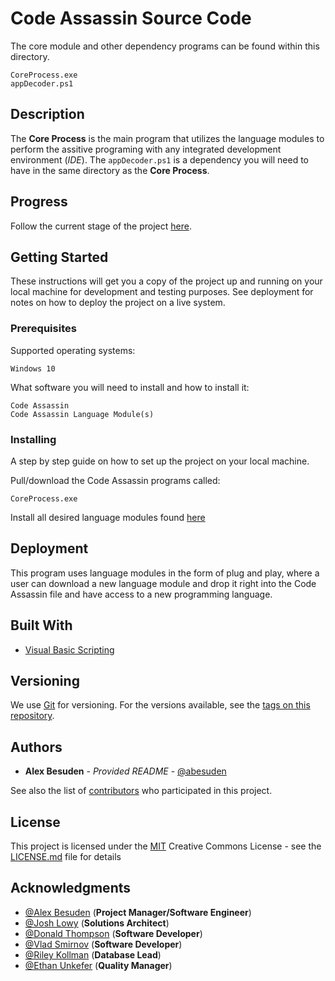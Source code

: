 # Code Assassin Source Code

The core module and other dependency programs can be found within this directory.

```
CoreProcess.exe
appDecoder.ps1
```
## Description

The **Core Process** is the main program that utilizes the language modules to perform the assitive programing with any integrated development environment (*IDE*). The `appDecoder.ps1` is a dependency you will need to have in the same directory as the **Core Process**.

## Progress

Follow the current stage of the project [here](https://github.com/Abesuden/Software-Engineering/projects/1).

## Getting Started

These instructions will get you a copy of the project up and running on your local machine for development and testing purposes. See deployment for notes on how to deploy the project on a live system.

### Prerequisites

Supported operating systems:

```
Windows 10
```

What software you will need to install and how to install it:

```
Code Assassin
Code Assassin Language Module(s)
```

### Installing

A step by step guide on how to set up the project on your local machine.

Pull/download the Code Assassin programs called:

```
CoreProcess.exe
```

Install all desired language modules found [here](https://github.com/Abesuden/Software-Engineering/tree/master/languageModules)

## Deployment

This program uses language modules in the form of plug and play, where a user can download a new language module and drop it right into the Code Assassin file and have access to a new programming language.

## Built With

* [Visual Basic Scripting](https://ss64.com/vb/)

## Versioning

We use [Git](https://git-scm.com/doc) for versioning. For the versions available, see the [tags on this repository](https://github.com/software-engineering/tags).

## Authors

* **Alex Besuden** - *Provided README* - [@abesuden](https://github.com/abesuden)

See also the list of [contributors](https://github.com/abesuden/software-engineering/contributors) who participated in this project.

## License

This project is licensed under the [MIT](LICENSE.md) Creative Commons License - see the [LICENSE.md](LICENSE.md) file for details

## Acknowledgments

* [@Alex Besuden](https://github.com/abesuden) (**Project Manager/Software Engineer**)
* [@Josh Lowy](https://github.com/DLJ42) (**Solutions Architect**)
* [@Donald Thompson](https://github.com/dthompsonii) (**Software Developer**)
* [@Vlad Smirnov](https://github.com/Pr0vlad) (**Software Developer**)
* [@Riley Kollman](https://github.com/kr-1) (**Database Lead**)
* [@Ethan Unkefer](https://github.com/eunkefer) (**Quality Manager**)
